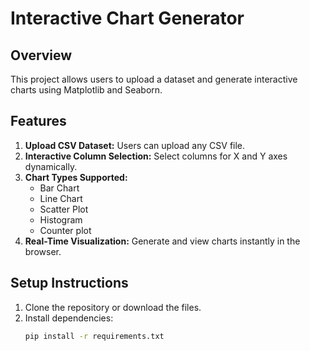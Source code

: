 # Interactive Chart Generator

## Overview
This project allows users to upload a dataset and generate interactive charts using Matplotlib and Seaborn.

## Features
1. **Upload CSV Dataset:** Users can upload any CSV file.
2. **Interactive Column Selection:** Select columns for X and Y axes dynamically.
3. **Chart Types Supported:**
   - Bar Chart
   - Line Chart
   - Scatter Plot
   - Histogram
   - Counter plot 
4. **Real-Time Visualization:** Generate and view charts instantly in the browser.

## Setup Instructions
1. Clone the repository or download the files.
2. Install dependencies:
   ```bash
   pip install -r requirements.txt
